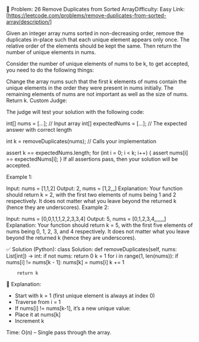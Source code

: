 🧠 Problem: 26 Remove Duplicates from Sorted ArrayDifficulty: Easy Link: [https://leetcode.com/problems/remove-duplicates-from-sorted-array/description/]

Given an integer array nums sorted in non-decreasing order, remove the duplicates in-place such that each unique element appears only once. The relative order of the elements should be kept the same. Then return the number of unique elements in nums.

Consider the number of unique elements of nums to be k, to get accepted, you need to do the following things:

Change the array nums such that the first k elements of nums contain the unique elements in the order they were present in nums initially. The remaining elements of nums are not important as well as the size of nums.
Return k.
Custom Judge:

The judge will test your solution with the following code:

int[] nums = [...]; // Input array
int[] expectedNums = [...]; // The expected answer with correct length

int k = removeDuplicates(nums); // Calls your implementation

assert k == expectedNums.length;
for (int i = 0; i < k; i++) {
    assert nums[i] == expectedNums[i];
}
If all assertions pass, then your solution will be accepted.

 

Example 1:

Input: nums = [1,1,2]
Output: 2, nums = [1,2,_]
Explanation: Your function should return k = 2, with the first two elements of nums being 1 and 2 respectively.
It does not matter what you leave beyond the returned k (hence they are underscores).
Example 2:

Input: nums = [0,0,1,1,1,2,2,3,3,4]
Output: 5, nums = [0,1,2,3,4,_,_,_,_,_]
Explanation: Your function should return k = 5, with the first five elements of nums being 0, 1, 2, 3, and 4 respectively.
It does not matter what you leave beyond the returned k (hence they are underscores).

✅ Solution (Python):
class Solution:
    def removeDuplicates(self, nums: List[int]) -> int:
        if not nums:
            return 0
        k = 1 
        for i in range(1, len(nums)):
            if nums[i] != nums[k - 1]:
                nums[k] = nums[i]
                k += 1

        return k

🧠 Explanation: 
- Start with k = 1 (first unique element is always at index 0)
- Traverse from i = 1
- If nums[i] != nums[k-1], it’s a new unique value:
-  Place it at nums[k]
-  Increment k

Time: O(n) – Single pass through the array.
